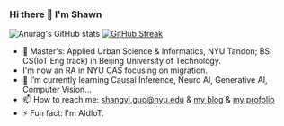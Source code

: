### Hi there 👋 I'm Shawn

![Anurag's GitHub stats](https://github-readme-stats.vercel.app/api?username=CaptainCCCP&show_icons=true&theme=transparent)
[![GitHub Streak](https://github-readme-streak-stats.herokuapp.com/?user=CaptainCCCP)](https://git.io/streak-stats)

- 🔭 Master's: Applied Urban Science & Informatics, NYU Tandon;    BS: CS(IoT Eng track) in Beijing University of Technology.
- I'm now an RA in NYU CAS focusing on migration.
- 🌱 I’m currently learning Causal Inference, Neuro AI, Generative AI, Computer Vision...
- 📫 How to reach me: shangyi.guo@nyu.edu & [my blog](https://captaincccp.github.io/)  &  [my profolio](https://shangyiguo.work/) 
- ⚡ Fun fact: I'm AIdIoT.

